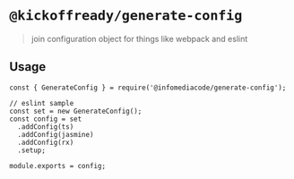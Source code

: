 # `@kickoffready/generate-config`

> join configuration object for things like webpack and eslint

## Usage

```
const { GenerateConfig } = require('@infomediacode/generate-config');

// eslint sample
const set = new GenerateConfig();
const config = set
  .addConfig(ts)
  .addConfig(jasmine)
  .addConfig(rx)
  .setup;  

module.exports = config;
```
